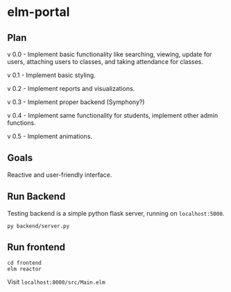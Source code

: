 # elm-portal

## Plan

v 0.0 - Implement basic functionality like searching, viewing, update for users, attaching users to classes, and taking attendance for classes.

v 0.1 - Implement basic styling.

v 0.2 - Implement reports and visualizations.

v 0.3 - Implement proper backend (Symphony?)

v 0.4 - Implement same functionality for students, implement other admin functions.

v 0.5 - Implement animations.

## Goals

Reactive and user-friendly interface.

## Run Backend

Testing backend is a simple python flask server, running on `localhost:5000`.

```
py backend/server.py
```

## Run frontend

```
cd frontend
elm reactor
```

Visit `localhost:8000/src/Main.elm`
